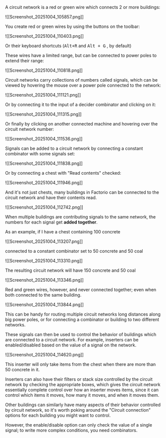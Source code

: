 
A circuit network is a red or green wire which connects 2 or more buildings:

![[Screenshot_20251004_105857.png]]

You create red or green wires by using the buttons on the toolbar:

![[Screenshot_20251004_110403.png]]

Or their keyboard shortcuts (<kbd>Alt+R</kbd> and <kbd>Alt + G</kbd> , by default)

These wires have a limited range, but can be connected to power poles to extend their range:

![[Screenshot_20251004_110818.png]]

Circuit networks carry collections of numbers called signals, which can be viewed by hovering the mouse over a power pole connected to the network:

![[Screenshot_20251004_111121.png]]

Or by connecting it to the input of a decider combinator and clicking on it:

![[Screenshot_20251004_111315.png]]

Or finally by clicking on another connected machine and hovering over the circuit network number:

![[Screenshot_20251004_111536.png]]

Signals can be added to a circuit network by connecting a constant combinator with some signals set:

![[Screenshot_20251004_111838.png]]

Or by connecting a chest with "Read contents" checked:

![[Screenshot_20251004_111946.png]]

And it's not just chests, many buildings in Factorio can be connected to the circuit network and have their contents read.

![[Screenshot_20251004_112742.png]]

When multiple buildings are contributing signals to the same network, the numbers for each signal get **added together**.

As an example, if I have a chest containing 100 concrete

![[Screenshot_20251004_113207.png]]

connected to a constant combinator set to 50 concrete and 50 coal

![[Screenshot_20251004_113310.png]]

The resulting circuit network will have 150 concrete and 50 coal

![[Screenshot_20251004_113346.png]]

Red and green wires, however, and never connected together; even when both connected to the same building.

![[Screenshot_20251004_113844.png]]

This can be handy for routing multiple circuit networks long distances along big power poles, or for connecting a combinator or building to two different networks.

These signals can then be used to control the behavior of buildings which are connected to a circuit network. For example, inserters can be enabled/disabled based on the value of a signal on the network.

![[Screenshot_20251004_114620.png]]

This inserter will only take items from the chest when there are more than 50 concrete in it.

Inserters can also have their filters or stack size controlled by the circuit network by checking the appropriate boxes, which gives the circuit network essentially complete control over how an inserter moves items, since it can control which items it moves, how many it moves, and when it moves them.

Other buildings can similarly have many aspects of their behavior controlled by circuit network, so it's worth poking around the "Circuit connection" options for each building you might want to control.

However, the enable/disable option can only check the value of a single signal; to write more complex conditions, you need combinators.